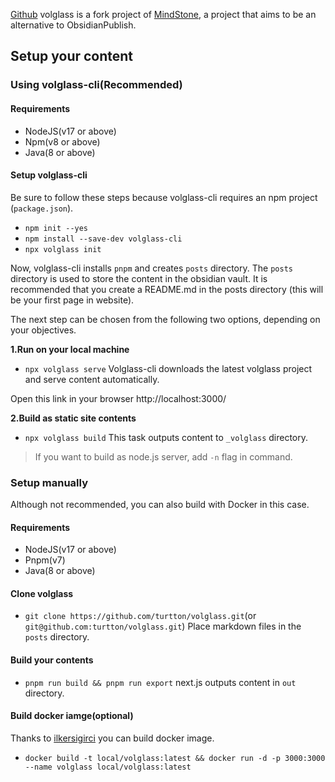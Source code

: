 [Github](https://github.com/turtton/volglass)
volglass is a fork project of [MindStone](https://github.com/TuanManhCao/digital-garden), a project that aims to be an alternative to ObsidianPublish.

## Setup your content

### Using volglass-cli(Recommended)

#### Requirements
- NodeJS(v17 or above)
- Npm(v8 or above)
- Java(8 or above)

#### Setup volglass-cli
Be sure to follow these steps because volglass-cli requires an npm project (`package.json`).
- `npm init --yes`
- `npm install --save-dev volglass-cli`
- `npx volglass init`

Now, volglass-cli installs `pnpm` and creates `posts` directory.
The `posts` directory is used to store the content in the obsidian vault. It is recommended that you create a README.md in the posts directory (this will be your first page in website).

The next step can be chosen from the following two options, depending on your objectives.

**1.Run on your local machine**
-  `npx volglass serve`
Volglass-cli downloads the latest volglass project and serve content automatically.

Open this link in your browser http://localhost:3000/ 

**2.Build as static site contents**
- `npx volglass build`
This task outputs content to `_volglass` directory.

> If you want to build as node.js server, add `-n` flag in command.

### Setup manually
Although not recommended, you can also build with Docker in this case.

#### Requirements
- NodeJS(v17 or above)
- Pnpm(v7)
- Java(8 or above)

#### Clone volglass
- `git clone https://github.com/turtton/volglass.git`(or `git@github.com:turtton/volglass.git`)
Place markdown files in the `posts` directory.

#### Build your contents
- `pnpm run build && pnpm run export`
next.js outputs content in `out` directory.

#### Build docker iamge(optional)
Thanks to [ilkersigirci](https://github.com/turtton/volglass/pull/2) you can build docker image.
- `docker build -t local/volglass:latest && docker run -d -p 3000:3000 --name volglass local/volglass:latest`